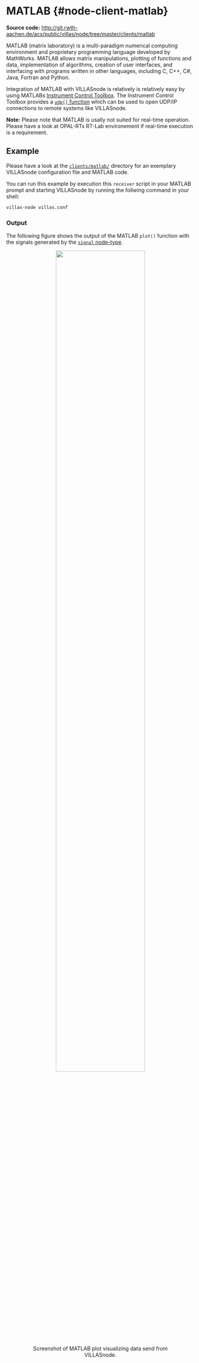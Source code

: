 # MATLAB {#node-client-matlab}

**Source code:** <http://git.rwth-aachen.de/acs/public/villas/node/tree/master/clients/matlab>

MATLAB (matrix laboratory) is a multi-paradigm numerical computing environment and proprietary programming language developed by MathWorks. MATLAB allows matrix manipulations, plotting of functions and data, implementation of algorithms, creation of user interfaces, and interfacing with programs written in other languages, including C, C++, C#, Java, Fortran and Python.

Integration of MATLAB with VILLASnode is relatively is relatively easy by using MATLABs [Instrument Control Toolbox](https://de.mathworks.com/help/instrument/index.html).
The Instrument Control Toolbox provides a [`udp()` function](https://de.mathworks.com/help/instrument/udp.html) which can be used to open UDP/IP connections to remote systems like VILLASnode.

**Note:** Please note that MATLAB is usally not suited for real-time operation. Please have a look at OPAL-RTs RT-Lab environement if real-time execution is a requirement.

## Example

Please have a look at the [`clients/matlab/`](https://git.rwth-aachen.de/acs/public/villas/node/tree/master/clients/matlab) directory for an exemplary VILLASnode configuration file and MATLAB code.

You can run this example by execution this `receiver` script in your MATLAB prompt and starting VILLASnode by running the follwing command in your shell:

```bash
villas-node villas.conf
```

### Output

The following figure shows the output of the MATLAB `plot()` function with the signals generated by the [`signal` node-type](../nodes/signal.md).

<figure align="center">
    <img src="/img/screenshots/node/villas_matlab_siggen.png" width="75%" />
    <figcaption>Screenshot of MATLAB plot visualizing data send from VILLASnode.</figcaption>
</figure>
